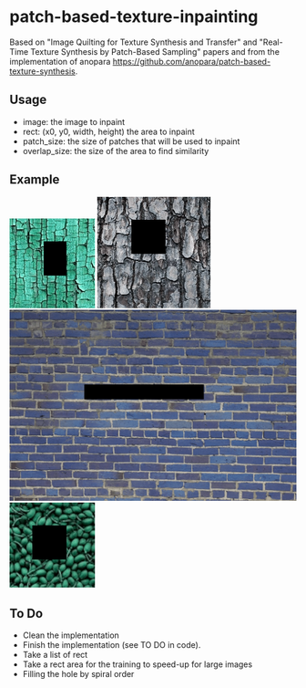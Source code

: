 # patch-based-texture-inpainting

Based on "Image Quilting for Texture Synthesis and Transfer" and "Real-Time Texture Synthesis by Patch-Based Sampling" papers and from the implementation of anopara https://github.com/anopara/patch-based-texture-synthesis.

## Usage
* image: the image to inpaint
* rect: (x0, y0, width, height) the area to inpaint
* patch_size: the size of patches that will be used to inpaint
* overlap_size: the size of the area to find similarity

## Example
![alt text](assets/2.gif)
![alt text](assets/3.gif)
![alt text](assets/4.gif)
![alt text](assets/1.gif)



## To Do 
* Clean the implementation
* Finish the implementation (see TO DO in code).
* Take a list of rect
* Take a rect area for the training to speed-up for large images
* Filling the hole by spiral order
